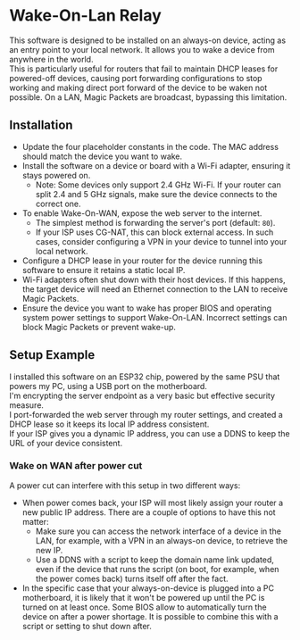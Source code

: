 # Wake-On-Lan Relay

This software is designed to be installed on an always-on device, acting as an entry point to your local network. It allows you to wake a device from anywhere in the world.  
This is particularly useful for routers that fail to maintain DHCP leases for powered-off devices, causing port forwarding configurations to stop working and making direct port forward of the device to be waken not possible. On a LAN, Magic Packets are broadcast, bypassing this limitation.

## Installation

- Update the four placeholder constants in the code. The MAC address should match the device you want to wake.  
- Install the software on a device or board with a Wi-Fi adapter, ensuring it stays powered on.  
  - Note: Some devices only support 2.4 GHz Wi-Fi. If your router can split 2.4 and 5 GHz signals, make sure the device connects to the correct one.
- To enable Wake-On-WAN, expose the web server to the internet.  
  - The simplest method is forwarding the server's port (default: `80`).  
  - If your ISP uses CG-NAT, this can block external access. In such cases, consider configuring a VPN in your device to tunnel into your local network.
- Configure a DHCP lease in your router for the device running this software to ensure it retains a static local IP.
- Wi-Fi adapters often shut down with their host devices. If this happens, the target device will need an Ethernet connection to the LAN to receive Magic Packets.
- Ensure the device you want to wake has proper BIOS and operating system power settings to support Wake-On-LAN. Incorrect settings can block Magic Packets or prevent wake-up.

## Setup Example

I installed this software on an ESP32 chip, powered by the same PSU that powers my PC, using a USB port on the motherboard.  
I'm encrypting the server endpoint as a very basic but effective security measure.  
I port-forwarded the web server through my router settings, and created a DHCP lease so it keeps its local IP address consistent.  
If your ISP gives you a dynamic IP address, you can use a DDNS to keep the URL of your device consistent.  

### Wake on WAN after power cut

A power cut can interfere with this setup in two different ways:
- When power comes back, your ISP will most likely assign your router a new public IP address. There are a couple of options to have this not matter:
  - Make sure you can access the network interface of a device in the LAN, for example, with a VPN in an always-on device, to retrieve the new IP.
  - Use a DDNS with a script to keep the domain name link updated, even if the device that runs the script (on boot, for example, when the power comes back) turns itself off after the fact.
- In the specific case that your always-on-device is plugged into a PC motherboard, it is likely that it won't be powered up until the PC is turned on at least once. Some BIOS allow to automatically turn the device on after a power shortage. It is possible to combine this with a script or setting to shut down after.  

